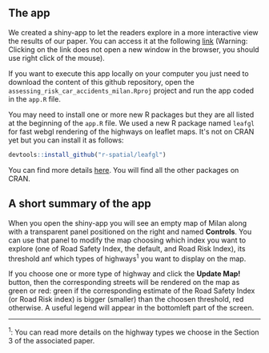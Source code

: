 ## The app

We created a shiny-app to let the readers explore in a more interactive view the results of our paper. You can access it at the following [link](https://agila.shinyapps.io/assessing_risk_car_accidents_milan_rsconnect/) (Warning: Clicking on the link does not open a new window in the browser, you should use right click of the mouse).

If you want to execute this app locally on your computer you just need to download the content of this github repository, open the `assessing_risk_car_accidents_milan.Rproj` project and run the app coded in the `app.R` file.

You may need to install one or more new R packages but they are all listed at the beginning of the `app.R` file. We used a new R package named `leafgl` for fast webgl rendering of the highways on leaflet maps. It's not on CRAN yet but you can install it as follows:

``` r
devtools::install_github("r-spatial/leafgl")
```

You can find more details [here](https://github.com/r-spatial/leafgl). You will find all the other packages on CRAN. 

## A short summary of the app

When you open the shiny-app you will see an empty map of Milan along with a transparent panel positioned on the right and named **Controls**. You can use that panel to modify the map choosing which index you want to explore (one of Road Safety Index, the default, and Road Risk Index), its threshold anf which types of highways<sup>1</sup> you want to display on the map. 

If you choose one or more type of highway and click the **Update Map!** button, then the corresponding streets will be rendered on the map as green or red: green if the corresponding estimate of the Road Safety Index (or Road Risk index) is bigger (smaller) than the choosen threshold, red otherwise. A useful legend will appear in the bottomleft part of the screen.

_____

<sup>1</sup>: You can read more details on the highway types we choose in the Section 3 of the associated paper. 
